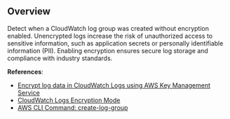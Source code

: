 ## Overview

Detect when a CloudWatch log group was created without encryption enabled. Unencrypted logs increase the risk of unauthorized access to sensitive information, such as application secrets or personally identifiable information (PII). Enabling encryption ensures secure log storage and compliance with industry standards.

**References**:
- [Encrypt log data in CloudWatch Logs using AWS Key Management Service](https://docs.aws.amazon.com/AmazonCloudWatch/latest/logs/encrypt-log-data-kms.html)
- [CloudWatch Logs Encryption Mode](https://www.trendmicro.com/cloudoneconformity/knowledge-base/aws/Glue/cloud-watch-logs-encryption-enabled.html)
- [AWS CLI Command: create-log-group](https://docs.aws.amazon.com/cli/latest/reference/logs/create-log-group.html)
